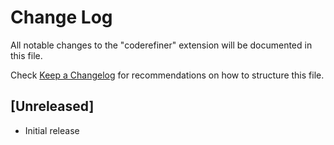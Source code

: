 # Change Log

All notable changes to the "coderefiner" extension will be documented in this file.

Check [Keep a Changelog](http://keepachangelog.com/) for recommendations on how to structure this file.

## [Unreleased]

- Initial release